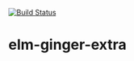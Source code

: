 [![Build Status](https://travis-ci.org/driebit/elm-ginger-extra.svg?branch=master)](https://travis-ci.org/driebit/elm-ginger-extra)
# elm-ginger-extra
